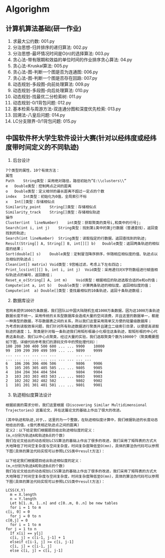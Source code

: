 # Algorighm
## 计算机算法基础(研一作业)
1. 求最大公约数: 001.py
2. 分治思想-归并排序的递归算法: 002.py
3. 分治思想-最坏情况时间是O(n)的选择算法: 003.py
4. 贪心法-带有限期和效益的单位时间的作业排序贪心算法: 04.py
5. 贪心法-Kruskal算法: 005.py
6. 贪心法-图-判断一个图是否为连通图: 006.py
7. 贪心法-图-判断一个图是否存在回路: 007.py
8. 动态规划-多段图-向前处理算法: 009.py
9. 动态规划-多段图-向后处理算法: 010.py
10. 动态规划-找最优二分检索树: 011.py
11. 动态规划-0/1背包问题: 012.py
12. 基本检索与周游方法-双连通分图和深度优先检索: 013.py
13. 回溯法-八皇后问题: 014.py
14. LC分支限界-0/1背包问题: 015.py

## 中国软件杯大学生软件设计大赛(针对以经纬度或经纬度带时间定义的不同轨迹)
1. 后台设计
```
7个类型的属性，10个有效方法：
属性
Path	String类型：采用绝对路径，路径初始为”E:\\clusters\\”
e	Double类型：控制两点之间的距离
o	Double类型：定义相邻的最长距离不超过一定点的个数
index	Int类型：初始化为0值，全局索引不标
x	Int[]类型：存储相似点
Similarity_point	String[]类型：存储相似点
Similarity_track	String[]类型：存储相似轨迹
操作
Cluster(int  lineNumber)	int类型：获取聚类的类号i,和类中的行号j;
Search(int i, int j)	String类型：找到第i类中的第j行数据（普通查找），返回查找到的轨迹;
Search(int lineNumber)	String类型：读取指定的行数据，返回查找到的轨迹;
Result(String[] A, String[] B, int[][] b)	Double类型：返回两条轨迹的相似度的结果；
Sort(double[] s)	Double类型：定制冒泡降序排序，伴随相应相似度的值、轨迹点以及相似的轨迹点；
Clean(int[] matrix)	Void类型：9宫格过滤，考虑上下左右四边；
Print_lcs(int[][] b, int i, int j)	Void类型：采用递归对X字符数组进行赋值相似轨迹点的编号，返回数组；
Reset_e_o(String[] A, int m)	Void类型：根据相应的轨迹选取合适的e和o的值；
Compute(int a, int b)	Double类型：计算两条轨迹的相似度，返回相似度的值；
Compute(int  a)	Double[]类型：查找最相似的10条轨迹，返回十条轨迹数组；
```

2. 数据库设计
```
官网未提供1000万条数据，我们团队以中国大陆随机生成1000万条数据，因为这1000万条轨迹数据长度不统一，采用传统的关系型数据库会造成大量的空间浪费，并且这里的数据单一，都是一种类型的数据，不存数据表之间的关系，所以我们这里采用简单又方便的轻量级数据库；
为考虑到读取效率问题，我们针对所有轨迹数据进行聚类并且建立二级索引目录，以便提高读取轨迹的速度：1、聚类是针对每一条轨迹我们用矩形框最小化框住这条轨迹，取矩形框的中心代表这条轨迹，我们以中心点聚类，经过大量的实验，我们选取聚类个数为10000个（聚类概要图如下图，详细代码参考我们的源码文件中的预处理代码）：
100	200	300	400	500	600	...	...	9900	10000
99	199	299	399	499	599	...	...	9899	9999
...	...	...	...	...	...			...	...
...	...	...	...	...	...	...	...	...	...
6	106	206	306	406	506			9806	9906
5	105	205	305	405	505	...	...	9805	9905
4	104	204	304	404	504			9804	9904
3	103	203	303	403	503	...	...	9803	9903
2	102	202	302	402	502			9802	9902
1	101	201	301	401	501	...	...	9801	9901
```

3. 轨迹相似度算法设计
```
根据前面的需求分析，我们这里根据《Discovering Similar Multidimensional Trajectories》这篇论文，并在这篇论文的基础上作出了很大的改进。

(其中轨迹和轨迹,对于，，这里的为一个整数，在轨迹相似度计算中，我们根据轨迹的长度动态地给出的值，ε值代表相近轨迹点之间的距离)
定义2：以下给定我们根据题目给出轨迹相似度的定义：
(m,n分别为轨迹A和轨迹B点的个数)
我们在论文给出的动态规划LCSS算法的基础上作出了很多的改进，我们采用了矩阵表的方式大大地降低了时间空复杂度与空间复杂度，时间复杂度降低至O(mn)，具体的算法伪代码可以参照下图(具体的算法代码实现可以参照LCSS类中result方法)：

以下给定我们根据题目给出轨迹相似度的定义：
(m,n分别为轨迹A和轨迹B点的个数)
我们在论文给出的动态规划LCSS算法的基础上作出了很多的改进，我们采用了矩阵表的方式大大地降低了时间空复杂度与空间复杂度，时间复杂度降低至O(mn)，具体的算法伪代码可以参照下图(具体的算法代码实现可以参照LCSS类中result方法)：

LCSS(X,Y)
  m = X.length
  n = Y.length
  Let b[1..m, 1..n] and c[0..m, 0..n] be new tables
  for i = 1 to m
c[i, 0] = 0
  for j = 0 to n
c[0,j] = 0
  for i = 1 to m
for j = 1 to n
  If x[i] == y[j]
  c[i, j] = c[i-1, j-1] + 1
  elseif c[i-1, j] >= c[i, j-1]
  c[i, j] = c[i-1, j]
  else c[i, j] = c[i, j-1]
```
